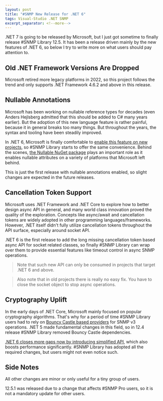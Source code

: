 ```yaml
---
layout: post
title: "#SNMP New Release for .NET 6"
tags: Visual-Studio .NET SNMP
excerpt_separator: <!--more-->
---
```


.NET 7 is going to be released by Microsoft, but I just got sometime to finally release #SNMP Library 12.5. It has been a release driven mainly by the new features of .NET 6, so below I try to write more on what users should pay attention to.

<!--more-->

## Old .NET Framework Versions Are Dropped
Microsoft retired more legacy platforms in 2022, so this project follows the trend and only supports .NET Framework 4.6.2 and above in this release.

## Nullable Annotations
Microsoft has been working on nullable reference types for decades (even Anders Hejlsberg admitted that this should be added to C# many years earlier). But the adoption of this new language feature is rather painful, because it in general breaks too many things. But throughout the years, the syntax and tooling have been steadily improved.

In .NET 6, Microsoft is finally comfortable to [enable this feature on new projects](https://learn.microsoft.com/en-us/dotnet/csharp/nullable-references), so #SNMP Library starts to offer the same convenience. Behind the scenes, [the Nullable NuGet package](https://github.com/manuelroemer/Nullable) plays an important role as it enables nullable attributes on a variety of platforms that Microsoft left behind.

This is just the first release with nullable annotations enabled, so slight changes are expected in the future releases.

## Cancellation Token Support
Microsoft uses .NET Framework and .NET Core to explore how to better design async API in general, and many world class innovation proved the quality of the exploration. Concepts like async/await and cancellation tokens are widely adopted in other programming languages/frameworks. However, .NET itself didn't fully utilize cancellation tokens throughout the API surface, especially around socket API.

.NET 6 is the first release to add the long missing cancellation token based async API for socket related classes, so finally #SNMP Library can wrap over them to provide essential features like timeout control in async SNMP operations.

> Note that such new API can only be consumed in projects that target .NET 6 and above.

> Also note that in old projects there is really no easy fix. You have to close the socket object to stop async operations.

## Cryptography Uplift
In the early days of .NET Core, Microsoft mainly focused on popular cryptography algorithms. That's why for a period of time #SNMP Library users had to rely on [Bouncy Castle based providers](https://docs.sharpsnmp.com/tutorials/aes.html) for SNMP v3 operations. .NET 5 made fundamental changes in this field, so in 12.4 release #SNMP Library removed Bouncy Castle dependencies.

[.NET 6 closes more gaps now by introducing simplified API](https://devblogs.microsoft.com/dotnet/performance-improvements-in-net-6/#cryptography), which also boosts performance significantly. #SNMP Library has adopted all the required changes, but users might not even notice such.

## Side Notes
All other changes are minor or only useful for a tiny group of users.

12.5.1 was released due to a change that affects #SNMP Pro users, so it is not a mandatory update for other users.
